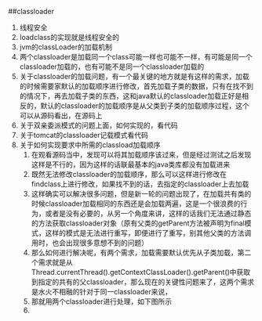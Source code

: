 ##classloader
1. 线程安全
2. loadclass的实现就是线程安全的
3. jvm的classLoader的加载机制
4. 两个classloader是加载同一个class可能一样也可能不一样，有可能是同一个classloader加载的，也有可能不是同一个classloader加载的
5. 关于classloader的加载问题，有一个最关键的地方就是有这样的需求，加载的时候需要家默认的加载顺序进行修改，首先加载子类的数据，只有在找不到的情况下，再去加载子类的东西，这和java默认的classloader加载正好是相反的，默认的classloader的加载顺序是从父类到子类的加载顺序过程，这个可以从源码看出，在源码上
6. 关于双亲委派模式的问题上面，如何实现的，看代码
7. 关于tomcat的classloader记载模式看代码
8. 关于如何实现要求中所需的classload加载顺序
	1. 在观看源码当中，发现可以将其加载顺序该过来，但是经过测试之后发现这样是不行的，因为这样的话联最基本的java类库都没有加载进来
	2. 既然无法修改classloader的加载顺序，那么可以这样进行修改在findclass上进行修改，如果找不到的话，去指定的classloader上去加载
	3. 这样确实可以解决很多问题，但是新一轮的问题出现了，在加载共有类的时候classloader加载相同的东西还是会加载两遍，这是一个很浪费的行为，或者是没有必要的，从另一个角度来讲，这样的话我们无法通过静态的方法获取classloader对象（原有父类的getParent方法被声明为final模式，这样的模式是无法进行重写，即便进行了重写，别其他父类的方法调用时，也会出现很多意想不到的问题）
	4. 那么如何进行解决呢，有两个需求，加载需要默认优先从子类加载，第二个需求就是从Thread.currentThread().getContextClassLoader().getParent()中获取到指定的共有的父classloader，那么现在的关键性问题来了，这两个需求是水火不相融的针对于同一classloader来说，
	5. 那就用两个classloader进行处理，如下图所示
	6. 